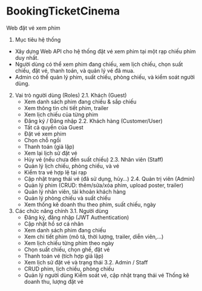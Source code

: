 # BookingTicketCinema
Web đặt vé xem phim
1. Mục tiêu hệ thống
  - Xây dựng Web API cho hệ thống đặt vé xem phim tại một rạp chiếu phim duy nhất.
  - Người dùng có thể xem phim đang chiếu, xem lịch chiếu, chọn suất chiếu, đặt vé, thanh toán, và quản lý vé đã mua.
  - Admin có thể quản lý phim, suất chiếu, phòng chiếu, và kiểm soát người dùng.
2. Vai trò người dùng (Roles)
  2.1. Khách (Guest)
      - Xem danh sách phim đang chiếu & sắp chiếu
      - Xem thông tin chi tiết phim, trailer
      - Xem lịch chiếu của từng phim
      - Đăng ký / Đăng nhập
  2.2. Khách hàng (Customer/User)
      - Tất cả quyền của Guest
      - Đặt vé xem phim
      - Chọn chỗ ngồi
      - Thanh toán (giả lập)
      - Xem lại lịch sử đặt vé
      - Hủy vé (nếu chưa đến suất chiếu)
  2.3. Nhân viên (Staff)
      - Quản lý lịch chiếu, phòng chiếu, và vé
      - Kiểm tra vé hợp lệ tại rạp
      - Cập nhật trạng thái vé (đã sử dụng, hủy…)
  2.4. Quản trị viên (Admin)
      - Quản lý phim (CRUD: thêm/sửa/xóa phim, upload poster, trailer)
      - Quản lý nhân viên, tài khoản khách hàng
      - Quản lý phòng chiếu và suất chiếu
      - Xem thống kê doanh thu theo phim, suất chiếu, ngày
3. Các chức năng chính
  3.1. Người dùng
      - Đăng ký, đăng nhập (JWT Authentication)
      - Cập nhật hồ sơ cá nhân
      - Xem danh sách phim đang chiếu
      - Xem chi tiết phim (mô tả, thời lượng, trailer, diễn viên,…)
      - Xem lịch chiếu từng phim theo ngày
      - Chọn suất chiếu, chọn ghế, đặt vé
      - Thanh toán vé (tích hợp giả lập)
      - Xem lịch sử đặt vé và trạng thái
  3.2. Admin / Staff
      - CRUD phim, lịch chiếu, phòng chiếu
      - Quản lý người dùng
      Kiểm soát vé, cập nhật trạng thái vé
Thống kê doanh thu, lượng đặt vé

